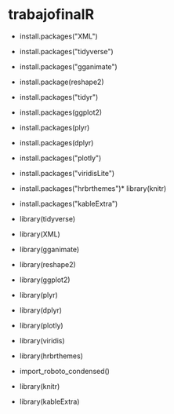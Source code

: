 # trabajofinalR



* install.packages("XML") 
* install.packages("tidyverse")
* install.packages("gganimate")
* install.package(reshape2)
* install.packages("tidyr")
* install.packages(ggplot2)
* install.packages(plyr)
* install.packages(dplyr)
* install.packages("plotly")
* install.packages("viridisLite")
* install.packages("hrbrthemes")* library(knitr)
* install.packages("kableExtra")




* library(tidyverse)
* library(XML)
* library(gganimate) 
* library(reshape2)
* library(ggplot2)
* library(plyr)
* library(dplyr)
* library(plotly)
* library(viridis)
* library(hrbrthemes)
* import_roboto_condensed()
* library(knitr)
* library(kableExtra)
